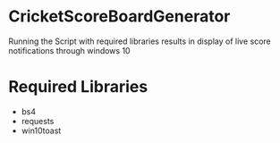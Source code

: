# CricketScoreBoardGenerator
Running the Script with required libraries results in display of live score notifications through windows 10 
# Required Libraries 
- bs4
- requests
- win10toast
